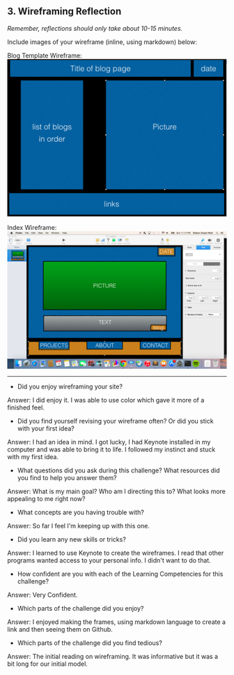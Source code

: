 ## 3. Wireframing Reflection
*Remember, reflections should only take about 10-15 minutes.*

Include images of your wireframe (inline, using markdown) below:

Blog Template Wireframe:
![wireframe-blog-index]( ../3-wireframing/wireframe-blog-index.png)

Index Wireframe:
![wireframe-index]( ../3-wireframing/wireframe-index.png)

***

- Did you enjoy wireframing your site?

Answer: I did enjoy it. I was able to use color which gave it more of a finished feel.

- Did you find yourself revising your wireframe often? Or did you stick with your first idea?

Answer: I had an idea in mind. I got lucky, I had Keynote installed in my computer and was able to bring it to life. I followed my instinct and stuck with my first idea.

- What questions did you ask during this challenge? What resources did you find to help you answer them?

Answer: What is my main goal? Who am I directing this to? What looks more appealing to me right now?

- What concepts are you having trouble with?

Answer: So far I feel I'm keeping up with this one.

- Did you learn any new skills or tricks?

Answer: I learned to use Keynote to create the wireframes. I read that other programs wanted access to your personal info. I didn't want to do that.

- How confident are you with each of the Learning Competencies for this challenge?

Answer: Very Confident.

- Which parts of the challenge did you enjoy?

Answer: I enjoyed making the frames, using markdown language to create a link and then seeing them on Github.

- Which parts of the challenge did you find tedious?

Answer: The initial reading on wireframing. It was informative but it was a bit long for our initial model.



